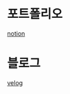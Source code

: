 # 포트폴리오
[notion](https://uncovered-wolverine-cd5.notion.site/14a6f8404f6a45f98366aa2ed63d3dd0)
# 블로그
[velog](https://velog.io/@hec8897)
<!---
hec8897/hec8897 is a ✨ special ✨ repository because its `README.md` (this file) appears on your GitHub profile.
You can click the Preview link to take a look at your changes.
--->
